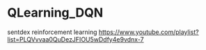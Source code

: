 # QLearning_DQN

sentdex reinforcement learning
https://www.youtube.com/playlist?list=PLQVvvaa0QuDezJFIOU5wDdfy4e9vdnx-7
